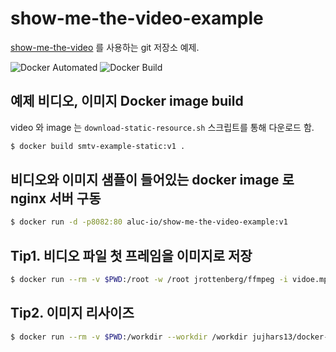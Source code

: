 # show-me-the-video-example
[show-me-the-video][smtv] 를 사용하는 git 저장소 예제.

![Docker Automated](https://img.shields.io/docker/automated/alucio/show-me-the-video-example.svg)
![Docker Build](https://img.shields.io/docker/build/alucio/show-me-the-video-example.svg)

## 예제 비디오, 이미지 Docker image build
video 와 image 는 `download-static-resource.sh` 스크립트를 통해 다운로드 함.

```sh
$ docker build smtv-example-static:v1 .
```

## 비디오와 이미지 샘플이 들어있는 docker image 로 nginx 서버 구동

```sh
$ docker run -d -p8082:80 aluc-io/show-me-the-video-example:v1
```

## Tip1. 비디오 파일 첫 프레임을 이미지로 저장

```sh
$ docker run --rm -v $PWD:/root -w /root jrottenberg/ffmpeg -i vidoe.mp4 -ss 00:00:00.0 -vframes 1 thumbnail.png
```

## Tip2. 이미지 리사이즈

```sh
$ docker run --rm -v $PWD:/workdir --workdir /workdir jujhars13/docker-imagemagick mogrify -resize 64x -quality 100 -path resized.64 original/*.png
```

[smtv]: https://github.com/aluc-io/show-me-the-video

